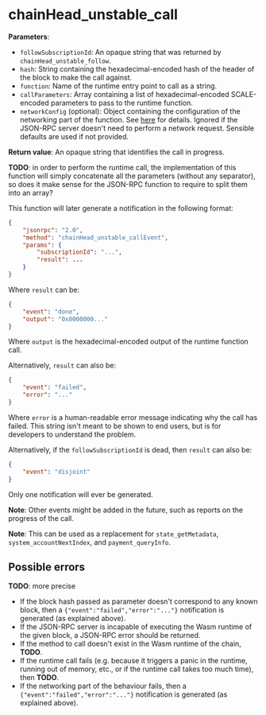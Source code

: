 # chainHead_unstable_call

**Parameters**:

- `followSubscriptionId`: An opaque string that was returned by `chainHead_unstable_follow`.
- `hash`: String containing the hexadecimal-encoded hash of the header of the block to make the call against.
- `function`: Name of the runtime entry point to call as a string.
- `callParameters`: Array containing a list of hexadecimal-encoded SCALE-encoded parameters to pass to the runtime function.
- `networkConfig` (optional): Object containing the configuration of the networking part of the function. See [here](./introduction.md) for details. Ignored if the JSON-RPC server doesn't need to perform a network request. Sensible defaults are used if not provided.

**Return value**: An opaque string that identifies the call in progress.

**TODO**: in order to perform the runtime call, the implementation of this function will simply concatenate all the parameters (without any separator), so does it make sense for the JSON-RPC function to require to split them into an array?

This function will later generate a notification in the following format:

```json
{
    "jsonrpc": "2.0",
    "method": "chainHead_unstable_callEvent",
    "params": {
        "subscriptionId": "...",
        "result": ...
    }
}
```

Where `result` can be:

```json
{
    "event": "done",
    "output": "0x0000000..."
}
```

Where `output` is the hexadecimal-encoded output of the runtime function call.

Alternatively, `result` can also be:

```json
{
    "event": "failed",
    "error": "..."
}
```

Where `error` is a human-readable error message indicating why the call has failed. This string isn't meant to be shown to end users, but is for developers to understand the problem.

Alternatively, if the `followSubscriptionId` is dead, then `result` can also be:

```json
{
    "event": "disjoint"
}
```

Only one notification will ever be generated.

**Note**: Other events might be added in the future, such as reports on the progress of the call.

**Note**: This can be used as a replacement for `state_getMetadata`, `system_accountNextIndex`, and `payment_queryInfo`.

## Possible errors

**TODO**: more precise

- If the block hash passed as parameter doesn't correspond to any known block, then a `{"event":"failed","error":"..."}` notification is generated (as explained above).
- If the JSON-RPC server is incapable of executing the Wasm runtime of the given block, a JSON-RPC error should be returned.
- If the method to call doesn't exist in the Wasm runtime of the chain, **TODO**.
- If the runtime call fails (e.g. because it triggers a panic in the runtime, running out of memory, etc., or if the runtime call takes too much time), then **TODO**.
- If the networking part of the behaviour fails, then a `{"event":"failed","error":"..."}` notification is generated (as explained above).
